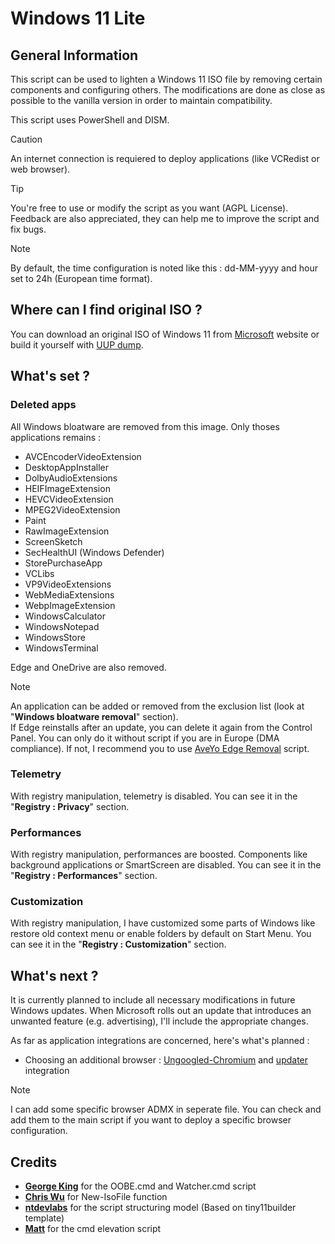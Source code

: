 # Windows 11 Lite
## General Information
This script can be used to lighten a Windows 11 ISO file by removing certain components and configuring others. The modifications are done as close as possible to the vanilla version in order to maintain compatibility.

This script uses PowerShell and DISM.

> [!CAUTION]
> An internet connection is requiered to deploy applications (like VCRedist or web browser).

> [!TIP]
> You're free to use or modify the script as you want (AGPL License). Feedback are also appreciated, they can help me to improve the script and fix bugs.

> [!NOTE]
> By default, the time configuration is noted like this : dd-MM-yyyy and hour set to 24h (European time format).

## Where can I find original ISO ?

You can download an original ISO of Windows 11 from [Microsoft](https://www.microsoft.com/software-download/windows11) website or build it yourself with [UUP dump](https://uupdump.net/fetchupd.php?arch=amd64&ring=retail).

## What's set ?

### Deleted apps

All Windows bloatware are removed from this image. Only thoses applications remains :

- AVCEncoderVideoExtension
- DesktopAppInstaller
- DolbyAudioExtensions
- HEIFImageExtension
- HEVCVideoExtension
- MPEG2VideoExtension
- Paint
- RawImageExtension
- ScreenSketch
- SecHealthUI (Windows Defender)
- StorePurchaseApp
- VCLibs
- VP9VideoExtensions
- WebMediaExtensions
- WebpImageExtension
- WindowsCalculator
- WindowsNotepad
- WindowsStore
- WindowsTerminal

Edge and OneDrive are also removed.

> [!NOTE]
> An application can be added or removed from the exclusion list (look at "**Windows bloatware removal**" section).
<br />If Edge reinstalls after an update, you can delete it again from the Control Panel. You can only do it without script if you are in Europe (DMA compliance). If not, I recommend you to use [AveYo Edge Removal](https://github.com/AveYo/fox/blob/main/Edge_Removal.bat) script.


### Telemetry

With registry manipulation, telemetry is disabled. You can see it in the "**Registry : Privacy**" section.

### Performances

With registry manipulation, performances are boosted. Components like background applications or SmartScreen are disabled. You can see it in the "**Registry : Performances**" section.

### Customization

With registry manipulation, I have customized some parts of Windows like restore old context menu or enable folders by default on Start Menu. You can see it in the "**Registry : Customization**" section.

## What's next ?

It is currently planned to include all necessary modifications in future Windows updates. When Microsoft rolls out an update that introduces an unwanted feature (e.g. advertising), I'll include the appropriate changes.

As far as application integrations are concerned, here's what's planned :

- Choosing an additional browser : [Ungoogled-Chromium](https://github.com/macchrome/winchrome/) and [updater](https://github.com/mkorthof/chrupd) integration

> [!NOTE]
> I can add some specific browser ADMX in seperate file. You can check and add them to the main script if you want to deploy a specific browser configuration.

## Credits

- **[George King](https://www.ntlite.com/community/index.php?members/george-king.5/)** for the OOBE.cmd and Watcher.cmd script
- **[Chris Wu](https://github.com/TheDotSource/New-ISOFile)** for New-IsoFile function
- **[ntdevlabs](https://github.com/ntdevlabs/tiny11builder)** for the script structuring model (Based on tiny11builder template)
- **[Matt](https://stackoverflow.com/users/1016343/matt)** for the cmd elevation script
